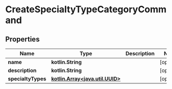 
# CreateSpecialtyTypeCategoryCommand

## Properties
Name | Type | Description | Notes
------------ | ------------- | ------------- | -------------
**name** | **kotlin.String** |  |  [optional]
**description** | **kotlin.String** |  |  [optional]
**specialtyTypes** | [**kotlin.Array&lt;java.util.UUID&gt;**](java.util.UUID.md) |  |  [optional]



